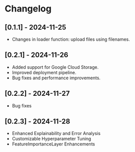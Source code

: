 # Changelog

## [0.1.1] - 2024-11-25
- Changes in loader function: upload files using filenames.

## [0.2.1] - 2024-11-26
- Added support for Google Cloud Storage.
- Improved deployment pipeline.
- Bug fixes and performance improvements.

## [0.2.2] - 2024-11-27
- Bug fixes

## [0.2.3] - 2024-11-28
- Enhanced Explainability and Error Analysis
- Customizable Hyperparameter Tuning
- FeatureImportanceLayer Enhancements
